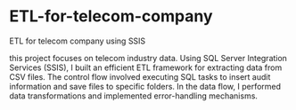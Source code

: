 # ETL-for-telecom-company
ETL for telecom company using SSIS


this project focuses on telecom industry data. Using SQL Server Integration Services (SSIS),
I built an efficient ETL framework for extracting data from CSV files. The control flow involved 
executing SQL tasks to insert audit information and save files to specific folders. In the data flow,
I performed data transformations and implemented error-handling mechanisms. 
